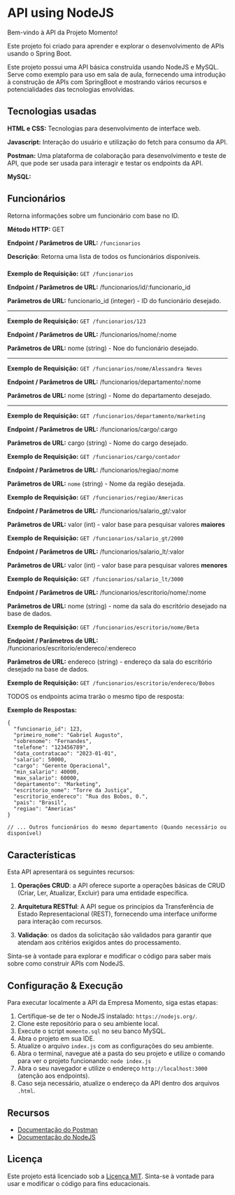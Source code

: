 # API using NodeJS

Bem-vindo à API da Projeto Momento! 

Este projeto foi criado para aprender e explorar o desenvolvimento de APIs usando o Spring Boot.

Este projeto possui uma API básica construída usando NodeJS e MySQL. Serve como exemplo para uso em sala de aula, fornecendo uma introdução à construção de APIs com SpringBoot e mostrando vários recursos e potencialidades das tecnologias envolvidas.

## Tecnologias usadas
**HTML e CSS:** Tecnologias para desenvolvimento de interface web.

**Javascript:** Interação do usuário e utilização do fetch para consumo da API.

**Postman:** Uma plataforma de colaboração para desenvolvimento e teste de API, que pode ser usada para interagir e testar os endpoints da API.

**MySQL:**

## Funcionários
Retorna informações sobre um funcionário com base no ID.

**Método HTTP:** GET

**Endpoint / Parâmetros de URL:** ```/funcionarios```

**Descrição**: Retorna uma lista de todos os funcionários disponíveis.

###

**Exemplo de Requisição:** ```GET /funcionarios```

**Endpoint / Parâmetros de URL:** /funcionarios/id/:funcionario_id

**Parâmetros de URL:** funcionario_id (integer) - ID do funcionário desejado.

--- 

**Exemplo de Requisição:** ```GET /funcionarios/123```

**Endpoint / Parâmetros de URL:** /funcionarios/nome/:nome

**Parâmetros de URL:** nome (string) - Noe do funcionário desejado.

---

**Exemplo de Requisição:** ```GET /funcionarios/nome/Alessandra Neves```

**Endpoint / Parâmetros de URL:** /funcionarios/departamento/:nome

**Parâmetros de URL:** nome (string) - Nome do departamento desejado.

--- 

**Exemplo de Requisição:** ```GET /funcionarios/departamento/marketing```

**Endpoint / Parâmetros de URL:** /funcionarios/cargo/:cargo

**Parâmetros de URL:** cargo (string) - Nome do cargo desejado.

**Exemplo de Requisição:** ```GET /funcionarios/cargo/contador```

**Endpoint / Parâmetros de URL:** /funcionarios/regiao/:nome

**Parâmetros de URL:** `nome` (string) - Nome da região desejada.

**Exemplo de Requisição:** ```GET /funcionarios/regiao/Americas```

**Endpoint / Parâmetros de URL:** /funcionarios/salario_gt/:valor

**Parâmetros de URL:** valor (int) - valor base para pesquisar valores **maiores**

**Exemplo de Requisição:** ```GET /funcionarios/salario_gt/2000```

**Endpoint / Parâmetros de URL:** /funcionarios/salario_lt/:valor

**Parâmetros de URL:** valor (int) - valor base para pesquisar valores **menores**

**Exemplo de Requisição:** ```GET /funcionarios/salario_lt/3000```

**Endpoint / Parâmetros de URL:** /funcionarios/escritorio/nome/:nome

**Parâmetros de URL:** nome (string) - nome da sala do escritório desejado na base de dados.

**Exemplo de Requisição:** ```GET /funcionarios/escritorio/nome/Beta```

**Endpoint / Parâmetros de URL:** /funcionarios/escritorio/endereco/:endereco

**Parâmetros de URL:** endereco (string) - endereço da sala do escritório desejado na base de dados.

**Exemplo de Requisição:** ```GET /funcionarios/escritorio/endereco/Bobos```

TODOS os endpoints acima trarão o mesmo tipo de resposta: 

**Exemplo de Respostas:**
```
{
  "funcionario_id": 123,
  "primeiro_nome": "Gabriel Augusto",
  "sobrenome": "Fernandes",
  "telefone": "123456789",
  "data_contratacao": "2023-01-01",
  "salario": 50000,
  "cargo": "Gerente Operacional",
  "min_salario": 40000,
  "max_salario": 60000,
  "departamento": "Marketing",
  "escritorio_nome": "Torre da Justiça",
  "escritorio_endereco": "Rua dos Bobos, 0.",
  "pais": "Brasil",
  "regiao": "Americas"
}

// ... Outros funcionários do mesmo departamento (Quando necessário ou disponível)
```
## Características
Esta API apresentará os seguintes recursos:

1. **Operações CRUD**: a API oferece suporte a operações básicas de CRUD (Criar, Ler, Atualizar, Excluir) para uma entidade específica.

2. **Arquitetura RESTful**: A API segue os princípios da Transferência de Estado Representacional (REST), fornecendo uma interface uniforme para interação com recursos.

3. **Validação**: os dados da solicitação são validados para garantir que atendam aos critérios exigidos antes do processamento.

Sinta-se à vontade para explorar e modificar o código para saber mais sobre como construir APIs com NodeJS.

## Configuração & Execução

Para executar localmente a API da Empresa Momento, siga estas etapas:

1. Certifique-se de ter o NodeJS instalado: `https://nodejs.org/`.
2. Clone este repositório para o seu ambiente local.
3. Execute o script `momento.sql` no seu banco MySQL.
4. Abra o projeto em sua IDE.
5. Atualize o arquivo `index.js` com as configurações do seu ambiente.
6. Abra o terminal, navegue até a pasta do seu projeto e utilize o comando para ver o projeto funcionando: `node index.js`
7. Abra o seu navegador e utilize o endereço `http://localhost:3000` (atenção aos endpoints).
8. Caso seja necessário, atualize o endereço da API dentro dos arquivos `.html`.

## Recursos
- [Documentação do Postman](https://learning.postman.com/docs/)
- [Documentação do NodeJS](https://nodejs.org/)

## Licença
Este projeto está licenciado sob a [Licença MIT](LICENSE). Sinta-se à vontade para usar e modificar o código para fins educacionais.
